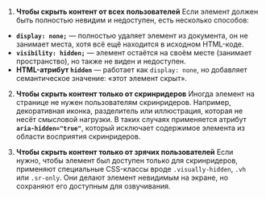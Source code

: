 1. **Чтобы скрыть контент от всех пользователей**
Если элемент должен быть полностью невидим и недоступен, есть несколько способов:
- **`display: none;`** — полностью удаляет элемент из документа, он не занимает места, хотя всё ещё находится в исходном HTML-коде.
- **`visibility: hidden;`** — элемент остаётся на своём месте (занимает пространство), но также не виден и недоступен.
- **HTML-атрибут `hidden`** — работает как `display: none`, но добавляет семантическое значение: «этот элемент скрыт».

2. **Чтобы скрыть контент только от скринридеров**
Иногда элемент на странице не нужен пользователям скринридеров. Например, декоративная иконка, разделитель или иллюстрация, которая не несёт смысловой нагрузки.
В таких случаях применяется атрибут **`aria-hidden="true"`**, который исключает содержимое элемента из области восприятия скринридеров.

3. **Чтобы скрыть контент только от зрячих пользователей**
Если нужно, чтобы элемент был доступен только для скринридеров, применяют специальные CSS-классы вроде `.visually-hidden`, `.vh` или `.sr-only`. Они делают элемент невидимым на экране, но сохраняют его доступным для озвучивания.

